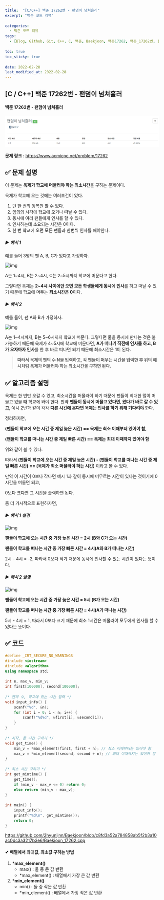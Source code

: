 ```yaml
---
title:  "[C/C++] 백준 17262번 - 팬덤이 넘쳐흘러"
excerpt: "백준 코드 리뷰"

categories:
  - 백준 코드 리뷰
tags:
  - [Blog, Github, Git, C++, C, 백준, Baekjoon, 백준17262, 백준_17262번, 17262번, c++_17262, 17262_c++, c++_배열최대값, c++_배열최소값, max_element, min_element]

toc: true
toc_sticky: true

date: 2022-02-28
last_modified_at: 2022-02-28
---
```


## [C / C++] 백준 17262번 - 팬덤이 넘쳐흘러

#### 백준 17262번 - 팬덤이 넘쳐흘러 

![17262](https://github.com/2hyunjinn/2hyunjinn.github.io/blob/master/images/2022-02-03-17262-posting/17262.png?raw=true)

**문제 링크** : <https://www.acmicpc.net/problem/17262>



## ✅ 문제 설명

이 문제는 **욱제가 학교에 머물러야 하는 최소시간**을 구하는 문제이다.  

욱제가 학교에 오는 것에는 여러조건이 있다.

1. 단 한 번의 왕복만 할 수 있다.
2. 임의의 시각에 학교에 오거나 떠날 수 있다.
3. 동시에 여러 팬들에게 인사를 할 수 있다.
4. 인사하는데 소요되는 시간은 0이다.
5. 한 번 학교에 오면 모든 팬들과 한번씩 인사를 해야한다.



##### ▶ 예시 1

예를 들어 3명의 팬 A, B, C가 있다고 가정하자.

![img](https://upload.acmicpc.net/481b6e46-5c87-4a4b-affc-1115ace572ab/-/preview/)

A는 1~4시, B는 2~4시, C는 2~5시까지 학교에 머문다고 한다.

그렇다면 욱제는 **2~4시 사이에만 오면 모든 학생들에게 동시에 인사**를 하고 떠날 수 있기 때문에 학교에 머무는 **최소시간은 0**이다.



##### ▶ 예시 2

예를 들어, 팬 A와 B가 가정하자.

![img](https://upload.acmicpc.net/1b246d11-2548-47c6-8a59-b7f699af1c9c/-/preview/)

A는 1~4시까지, B는 5~6시까지 학교에 머문다. 그렇다면 둘을 동시에 만나는 것은 불가능하기 때문에 욱제가 4~5시에 학교에 머문다면,  **A가 떠나기 직전에 인사를 하고, B가 오자마자 인사**를 한 후 바로 떠나면 되기 때문에 최소시간은 1이 된다.



> **따라서 욱제의 팬의 수 N을 입력하고, 각 팬들이 머무는 시간을 입력한 후 위의 예시처럼 욱제가 머물러야 하는 최소시간을 구하면 된다.**





## ✅ 알고리즘 설명

욱제는 한 번만 오갈 수 있고, 최소시간을 머물러야 하기 때문에 팬들이 최대한 많이 머물고 있을 때 학교에 와야 한다. 만약 **팬들이 동시에 머물고 있다면, 왔다가 바로 갈 수 있고**, 예시 2번과 같이 각각 **다른 시간에 온다면 욱제는 인사를 하기 위해 기다려야** 한다.

정리하자면,

**(팬들이 학교에 오는 시간 중 제일 늦은 시간) == 욱제는 최소 이때부터 있어야 함,**

 **(팬들이 학교를 떠나는 시간 중 제일 빠른 시간) == 욱제는 최대 이때까지 있어야 함**

위와 같이 볼 수 있다.

따라서 **(팬들이 학교에 오는 시간 중 제일 늦은 시간) - (팬들이 학교를 떠나는 시간 중 제일 빠른 시간) == (욱제가 최소 머물러야 하는 시간)** 이라고 볼 수 있다. 

만약 이 시간이 0보다 작다면 예시 1과 같이 동시에 머무르는 시간이 있다는 것이기에 0시간을 머물면 되고,

0보다 크다면 그 시간을 출력하면 된다.



좀 더 가시적으로 표현하자면,

##### ▶ 예시 1 설명

![img](https://upload.acmicpc.net/481b6e46-5c87-4a4b-affc-1115ace572ab/-/preview/)

**팬들이 학교에 오는 시간 중 가장 늦은 시간 = 2시 (B와 C가 오는 시간)**

**팬들이 학교를 떠나는 시간 중 가장 빠른 시간 = 4시(A와 B가 떠나는 시간)**

2시 - 4시 = -2, 따라서 0보다 작기 때문에 동시에 인사할 수 있는 시간이 있다는 뜻이다.



##### ▶ 예시 2 설명

![img](https://upload.acmicpc.net/1b246d11-2548-47c6-8a59-b7f699af1c9c/-/preview/)

**팬들이 학교에 오는 시간 중 가장 늦은 시간 = 5시 (B가 오는 시간)**

**팬들이 학교를 떠나는 시간 중 가장 빠른 시간 = 4시(A가 떠나는 시간)**

5시 - 4시 = 1, 따라서 0보다 크기 때문에 최소 1시간은 머물러야 모두에게 인사를 할 수 있다는 뜻이다.





## ✅ 코드

```c++
#define _CRT_SECURE_NO_WARNINGS
#include <iostream>
#include <algorithm>
using namespace std;

int n, max_v, min_v;
int first[100000], second[100000];

/* 팬의 수, 학교에 있는 시간 입력 */
void input_info() {
	scanf("%d", &n);
	for (int i = 0; i < n; i++) {
		scanf("%d%d", &first[i], &second[i]);
	}
}

/* 시작, 끝 시간 구하기 */
void get_time() {
	min_v = *max_element(first, first + n); // 최소 이때부터는 있어야 함
	max_v = *min_element(second, second + n); // 최대 이때까지는 있어야 함
}

/* 최소 시간 구하기 */
int get_mintime() {
	get_time();
	if (min_v - max_v <= 0) return 0;
	else return (min_v - max_v);
}

int main() {
	input_info();
	printf("%d\n", get_mintime());
	return 0;
}
```

<https://github.com/2hyunjinn/Baekjoon/blob/c8fd3a52a784858ab5f2b3a10ac0dc3a3217b3e6/Baekjoon_17262.cpp>



#### ✔ 배열에서 최대값, 최소값 구하는 방법

1. ***max_element()**
   * max() : 둘 중 큰 값 반환
   * *max_element() : 배열에서 가장 큰 값 반환
2. ***min_element()**
   * min() : 둘 중 작은 값 반환
   * *min_element() : 배열에서 가장 작은 값 반환
